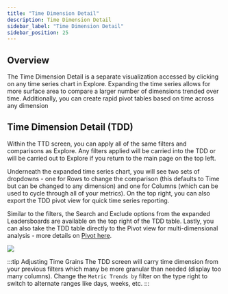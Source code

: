 ```yaml
---
title: "Time Dimension Detail"
description: Time Dimension Detail
sidebar_label: "Time Dimension Detail"
sidebar_position: 25
---
```


## Overview

The Time Dimension Detail is a separate visualization accessed by clicking on any time series chart in Explore. Expanding the time series allows for more surface area to compare a larger number of dimensions trended over time. Additionally, you can create rapid pivot tables based on time across any dimension

## Time Dimension Detail (TDD)

Within the TTD screen, you can apply all of the same filters and comparisons as Explore. Any filters applied will be carried into the TDD or will be carried out to Explore if you return to the main page on the top left. 

Underneath the expanded time series chart, you will see two sets of dropdowns - one for Rows to change the comparison (this defaults to Time but can be changed to any dimension) and one for Columns (which can be used to cycle through all of your metrics). On the top right, you can also export the TDD pivot view for quick time series reporting. 

Similar to the filters, the Search and Exclude options from the expanded Leadersboards are available on the top right of the TDD table. Lastly, you can also take the TDD table directly to the Pivot view for multi-dimensional analysis - more details on [Pivot here](pivot.md).

    
<img src = '/img/explore/tdd/tdd.gif' class='rounded-gif' />
<br />
 
:::tip Adjusting Time Grains
The TDD screen will carry time dimension from your previous filters which many be more granular than needed (display too many columns). Change the ```Metric Trends by``` filter on the type right to switch to alternate ranges like days, weeks, etc.
:::